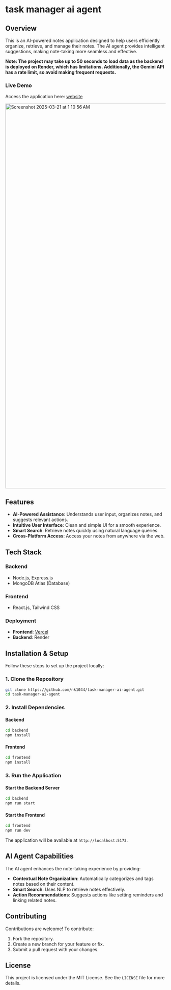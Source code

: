 # task manager ai agent

## Overview

This is an AI-powered notes application designed to help users efficiently organize, retrieve, and manage their notes. The AI agent provides intelligent suggestions, making note-taking more seamless and effective.

**Note: The project may take up to 50 seconds to load data as the backend is deployed on Render, which has limitations. Additionally, the Gemini API has a rate limit, so avoid making frequent requests.**

### Live Demo
Access the application here: [website](https://cognocore-beta.vercel.app/)

<img width="1204" alt="Screenshot 2025-03-21 at 1 10 56 AM" src="https://github.com/user-attachments/assets/d88ee168-9a58-471f-89b1-d9c8d775ac28" />


## Features

- **AI-Powered Assistance**: Understands user input, organizes notes, and suggests relevant actions.
- **Intuitive User Interface**: Clean and simple UI for a smooth experience.
- **Smart Search**: Retrieve notes quickly using natural language queries.
- **Cross-Platform Access**: Access your notes from anywhere via the web.

## Tech Stack

### Backend
- Node.js, Express.js
- MongoDB Atlas (Database)

### Frontend
- React.js, Tailwind CSS

### Deployment
- **Frontend**: [Vercel](https://cognocore-beta.vercel.app/)
- **Backend**: Render

## Installation & Setup

Follow these steps to set up the project locally:

### 1. Clone the Repository
```bash
git clone https://github.com/nk1044/task-manager-ai-agent.git
cd task-manager-ai-agent

```

### 2. Install Dependencies
#### Backend
```bash
cd backend
npm install
```

#### Frontend
```bash
cd frontend
npm install
```

### 3. Run the Application
#### Start the Backend Server
```bash
cd backend
npm run start
```

#### Start the Frontend
```bash
cd frontend
npm run dev
```

The application will be available at `http://localhost:5173`.

## AI Agent Capabilities

The AI agent enhances the note-taking experience by providing:

- **Contextual Note Organization**: Automatically categorizes and tags notes based on their content.
- **Smart Search**: Uses NLP to retrieve notes effectively.
- **Action Recommendations**: Suggests actions like setting reminders and linking related notes.

## Contributing

Contributions are welcome! To contribute:
1. Fork the repository.
2. Create a new branch for your feature or fix.
3. Submit a pull request with your changes.

## License

This project is licensed under the MIT License. See the `LICENSE` file for more details.

